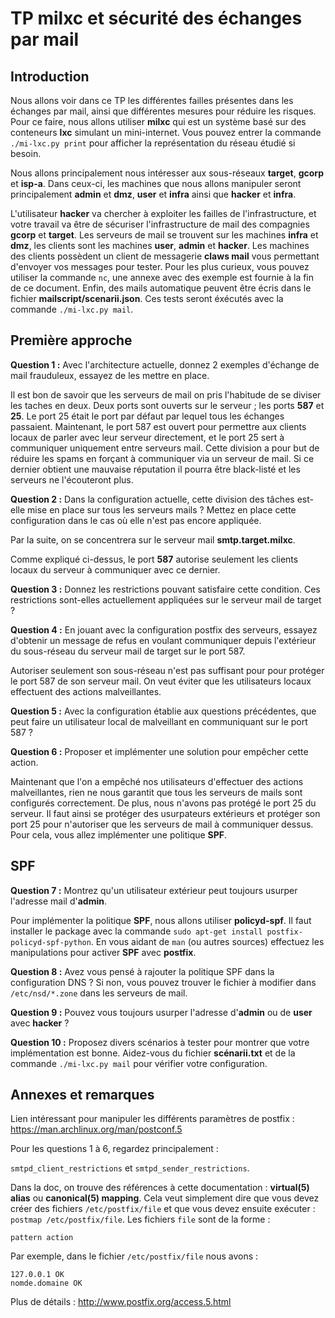 # TP milxc et sécurité des échanges par mail

## Introduction

Nous allons voir dans ce TP les différentes failles  présentes dans les échanges par mail, ainsi que différentes mesures pour réduire les risques. Pour ce faire, nous allons utiliser **milxc** qui est un système basé sur des conteneurs **lxc** simulant un mini-internet. Vous pouvez entrer la commande `./mi-lxc.py print` pour afficher la représentation du réseau étudié si besoin.

Nous allons principalement nous intéresser aux sous-réseaux **target**, **gcorp** et **isp-a**. Dans ceux-ci, les machines que nous allons manipuler seront principalement **admin** et **dmz**, **user** et **infra** ainsi que **hacker** et **infra**.

L'utilisateur **hacker** va chercher à exploiter les failles de l'infrastructure, et votre travail va être de sécuriser l'infrastructure de mail des compagnies **gcorp** et **target**. Les serveurs de mail se trouvent sur les machines **infra** et **dmz**, les clients sont les machines **user**, **admin** et **hacker**. Les machines des clients possèdent un client de messagerie **claws mail** vous permettant d'envoyer vos messages pour tester. Pour les plus curieux, vous pouvez utiliser la commande `nc`, une annexe avec des exemple est fournie à la fin de ce document. Enfin, des mails automatique peuvent être écris dans le fichier **mailscript/scenarii.json**. Ces tests seront éxécutés avec la commande `./mi-lxc.py mail`.

## Première approche

**Question 1 :**  Avec l'architecture actuelle, donnez 2 exemples d'échange de mail frauduleux, essayez de les mettre en place.

Il est bon de savoir que les serveurs de mail on pris l'habitude de se diviser les taches en deux. Deux ports sont ouverts sur le  serveur ; les ports **587** et **25**.  Le port 25 était le port par défaut par lequel tous les échanges  passaient. Maintenant, le port 587 est ouvert pour permettre aux clients locaux de parler avec leur serveur directement, et le port 25 sert à communiquer uniquement entre serveurs mail. Cette division a pour but de réduire les spams en forçant à communiquer via un serveur de mail. Si ce dernier obtient une mauvaise réputation il pourra être black-listé et les serveurs ne l'écouteront plus.

**Question 2 :** Dans la configuration actuelle, cette division des tâches est-elle mise en place sur tous les serveurs mails ? Mettez en place cette configuration dans le cas où elle n'est pas encore appliquée.

Par la suite, on se concentrera sur le serveur mail **smtp.target.milxc**.

Comme expliqué ci-dessus, le port **587** autorise seulement les clients locaux du serveur à communiquer avec ce dernier.

**Question 3 :** Donnez les restrictions pouvant satisfaire cette condition. Ces restrictions sont-elles actuellement appliquées sur le serveur mail de target ?

**Question 4 :** En jouant avec la configuration postfix des serveurs, essayez d'obtenir un message de refus en voulant communiquer depuis l'extérieur du sous-réseau du serveur mail de target sur le port  587.

Autoriser seulement son sous-réseau n'est pas suffisant pour pour protéger le port 587 de son serveur mail. On veut éviter que les utilisateurs locaux effectuent des actions malveillantes.

**Question 5 :** Avec la configuration établie aux questions précédentes, que peut faire un utilisateur local de malveillant en communiquant sur le port 587 ?

**Question 6 :** Proposer et implémenter une solution pour empêcher cette action.

Maintenant que l'on a empêché nos utilisateurs d'effectuer des actions malveillantes, rien ne nous garantit que tous les serveurs  de mails sont configurés correctement. De plus, nous n'avons pas protégé le port 25 du serveur. Il faut ainsi se protéger des usurpateurs extérieurs et protéger son port 25 pour n'autoriser que les serveurs de mail à communiquer dessus. Pour cela, vous allez implémenter une politique **SPF**.

## SPF

**Question 7 :** Montrez qu'un utilisateur extérieur peut toujours usurper l'adresse mail d'**admin**.

Pour implémenter la politique **SPF**, nous allons utiliser **policyd-spf**. Il faut installer le package avec la commande `sudo apt-get install postfix-policyd-spf-python`. En vous aidant de `man` (ou autres sources) effectuez les manipulations pour activer **SPF** avec **postfix**.

**Question 8 :** Avez vous pensé à rajouter la politique SPF dans la configuration DNS ? Si non, vous pouvez trouver le fichier à modifier dans `/etc/nsd/*.zone` dans les serveurs de mail.

**Question 9 :** Pouvez vous toujours usurper l'adresse d'**admin** ou de **user** avec **hacker** ?

**Question 10 :** Proposez divers scénarios à tester pour montrer que votre implémentation est bonne. Aidez-vous du fichier **scénarii.txt** et de la commande `./mi-lxc.py mail` pour vérifier votre configuration.

## Annexes et remarques

Lien intéressant pour manipuler les différents paramètres de postfix : https://man.archlinux.org/man/postconf.5

Pour les questions 1 à 6, regardez principalement :

 `smtpd_client_restrictions` et `smtpd_sender_restrictions`.

Dans la doc, on trouve des références à cette documentation : **virtual(5) alias** ou **canonical(5) mapping**. Cela veut simplement dire que vous devez créer des fichiers `/etc/postfix/file` et que vous devez ensuite exécuter : `postmap /etc/postfix/file`. Les fichiers `file` sont de la forme :

```
pattern action
```

Par exemple, dans le fichier `/etc/postfix/file` nous avons :

```
127.0.0.1 OK
nomde.domaine OK
```

Plus de détails : http://www.postfix.org/access.5.html
